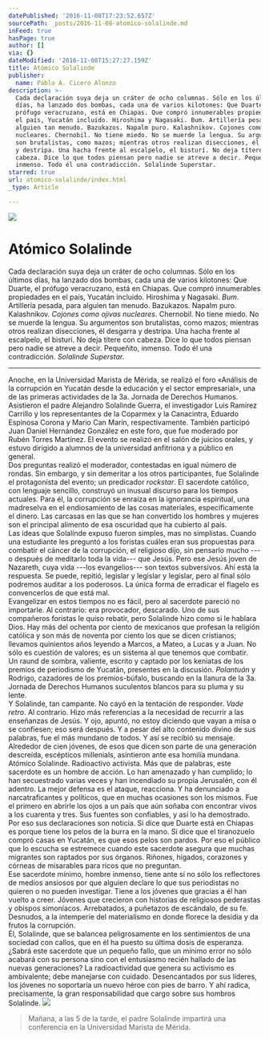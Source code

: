 ```yaml
---
datePublished: '2016-11-08T17:23:52.657Z'
sourcePath: _posts/2016-11-08-atomico-solalinde.md
inFeed: true
hasPage: true
author: []
via: {}
dateModified: '2016-11-08T15:27:27.159Z'
title: Atómico Solalinde
publisher:
  name: Pablo A. Cicero Alonzo
description: >-
  Cada declaración suya deja un cráter de ocho columnas. Sólo en los últimos
  días, ha lanzado dos bombas, cada una de varios kilotones: Que Duarte, el
  prófugo veracruzano, está en Chiapas. Que compró innumerables propiedades en
  el país, Yucatán incluido. Hiroshima y Nagasaki. Bum. Artillería pesada, para
  alguien tan menudo. Bazukazos. Napalm puro. Kalashnikov. Cojones como ojivas
  nucleares. Chernobil. No tiene miedo. No se muerde la lengua. Su argumentos
  son brutalistas, como mazos; mientras otros realizan disecciones, él desgarra
  y destripa. Una hacha frente al escalpelo, el bisturí. No deja títere con
  cabeza. Dice lo que todos piensan pero nadie se atreve a decir. Pequeñito,
  inmenso. Todo él una contradicción. Solalinde Superstar.
starred: true
url: atomico-solalinde/index.html
_type: Article

---
```

![](https://the-grid-user-content.s3-us-west-2.amazonaws.com/387f74bc-4324-4a6f-ab36-2e222f486389.jpg)

# Atómico Solalinde

Cada declaración suya deja un cráter de ocho columnas. Sólo en los últimos días, ha lanzado dos bombas, cada una de varios kilotones: Que Duarte, el prófugo veracruzano, está en Chiapas. Que compró innumerables propiedades en el país, Yucatán incluido. Hiroshima y Nagasaki. _Bum_. Artillería pesada, para alguien tan menudo. Bazukazos. Napalm puro. Kalashnikov. _Cojones como ojivas nucleares_. Chernobil. No tiene miedo. No se muerde la lengua. Su argumentos son brutalistas, como mazos; mientras otros realizan disecciones, él desgarra y destripa. Una hacha frente al escalpelo, el bisturí. No deja títere con cabeza. Dice lo que todos piensan pero nadie se atreve a decir. Pequeñito, inmenso. Todo él una contradicción. _Solalinde Superstar._

---

Anoche, en la Universidad Marista de Mérida, se realizó el foro «Análisis de la corrupción en Yucatán desde la educación y el sector empresarial», una de las primeras actividades de la 3a. Jornada de Derechos Humanos. Asistieron el padre Alejandro Solalinde Guerra, el investigador Luis Ramírez Carrillo y los representantes de la Coparmex y la Canacintra, Eduardo Espinosa Corona y Mario Can Marín, respectivamente. También participó Juan Daniel Hernández González en este foro, que fue moderado por Rubén Torres Martínez. El evento se realizó en el salón de juicios orales, y estuvo dirigido a alumnos de la universidad anfitriona y a público en general.   
Dos preguntas realizó el moderador, contestadas en igual número de rondas. Sin embargo, y sin demeritar a los otros participantes, fue Solalinde el protagonista del evento; un predicador _rockstar_. El sacerdote católico, con lenguaje sencillo, construyó un inusual discurso para los tiempos actuales. Para él, la corrupción se enraíza en la ignorancia espiritual, una madreselva en el endiosamiento de las cosas materiales, específicamente el dinero. Las carcasas en las que se han convertido los hombres y mujeres son el principal alimento de esa oscuridad que ha cubierto al país.   
Las ideas que Solalinde expuso fueron simples, mas no simplistas. Cuando una estudiante les preguntó a los foristas cuáles eran sus propuestas para combatir el cáncer de la corrupción, el religioso dijo, sin pensarlo mucho ---o después de meditarlo toda la vida--- que Jesús. Pero ese Jesús joven de Nazareth, cuya vida ---los evangelios--- son textos subversivos. Ahí está la respuesta. Se puede, repitió, legislar y legislar y legislar, pero al final sólo podremos auditar a los poderosos. La única forma de erradicar el flagelo es convencerlos de que está mal.   
Evangelizar en estos tiempos no es fácil, pero al sacerdote pareció no importarle. Al contrario: era provocador, descarado. Uno de sus compañeros foristas le quiso rebatir, pero Solalinde hizo como si le hablara Dios. Hay más del ochenta por ciento de mexicanos que profesan la religión católica y son más de noventa por ciento los que se dicen cristianos; llevamos quinientos años leyendo a Marcos, a Mateo, a Lucas y a Juan. No sólo es cuestión de valores; es un sistema al que tenemos que combatir.   
Un raund de sombra, valiente, escrito y captado por los keniatas de los premios de periodismo de Yucatán, presentes en la discusión. _Polantuán_ y Rodrigo, cazadores de los premios-búfalo, buscando en la llanura de la 3a. Jornada de Derechos Humanos suculentos blancos para su pluma y su lente.   
Y Solalinde, tan campante. No cayó en la tentación de responder. _Vade retro_. Al contrario. Hizo más referencias a la necesidad de recurrir a las enseñanzas de Jesús. Y ojo, apuntó, no estoy diciendo que vayan a misa o se confiesen; eso será después. Y a pesar del alto contenido divino de sus palabras, fue el más mundano de todos. Y así se recibió su mensaje. Alrededor de cien jóvenes, de esos que dicen son parte de una generación descreída, escépticos millenials, asintieron ante esa homilía mundana.   
Atómico Solalinde. Radioactivo activista. Más que de palabras, este sacerdote es un hombre de acción. Lo han amenazado y han cumplido; lo han secuestrado varias veces y han incendiado su propia Jerusalén, con él adentro. La mejor defensa es el ataque, reacciona. Y ha denunciado a narcatraficantes y políticos, que en muchas ocasiones son los mismos. Fue el primero en abrirle los ojos a un país que aún soñaba con encontrar vivos a los cuarenta y tres. Sus fuentes son confiables, y así lo ha demostrado. Por eso sus declaraciones son noticia. Si dice que Duarte está en Chiapas es porque tiene los pelos de la burra en la mano. Si dice que el tiranozuelo compró casas en Yucatán, es que esos pelos son pardos. Por eso el público que lo escucha se estremece cuando este sacerdote asegura que muchas migrantes son raptados por sus órganos. Riñones, hígados, corazones y córneas de misarables para ricos que no preguntan.   
Ese sacerdote mínimo, hombre inmenso, tiene ante sí no sólo los reflectores de medios ansiosos por que alguien declare lo que sus periodistas no quieren o no pueden investigar. Tiene a los jóvenes que gracias a él han vuelto a creer. Jóvenes que crecieron con historias de religiosos pederastas y obispos simoníacos. Arrebatados, a puñetazos de escándalo, de su fe. Desnudos, a la intemperie del materialismo en donde florece la desidia y da frutos la corrupción.   
Él, Solalinde, que se balancea peligrosamente en los sentimientos de una sociedad con callos, que en él ha puesto su última dosis de esperanza. ¿Sabrá este sacerdote que un pequeño fallo, que un mínimo error no sólo acabará con su persona sino con el entusiasmo recién hallado de las nuevas generaciones? La radioactividad que genera su activismo es ambivalente; debe manejarse con cuidado. Desencantados por sus líderes, los jóvenes no soportaría un nuevo héroe con pies de barro. Y ahí radica, precisamente, la gran responsabilidad que cargo sobre sus hombros Solalinde.
![](https://imgflo.herokuapp.com/graph/2b2431f8e7ba7b0/f44157e8e432fe1c9b67e10157d6c49e/croprotate.jpg?cropheight=2847&cropwidth=3800&degrees=0&input=https%3A%2F%2Fthe-grid-user-content.s3-us-west-2.amazonaws.com%2F0bac80b2-368d-4f59-88eb-6c77c5a6d217.jpg&x=0&y=0)

> Mañana, a las 5 de la tarde, el padre Solalinde impartirá una conferencia en la Universidad Marista de Mérida.
